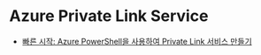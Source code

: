 # Azure Private Link Service

* [빠른 시작: Azure PowerShell을 사용하여 Private Link 서비스 만들기](https://docs.microsoft.com/ko-kr/azure/private-link/create-private-link-service-powershell)